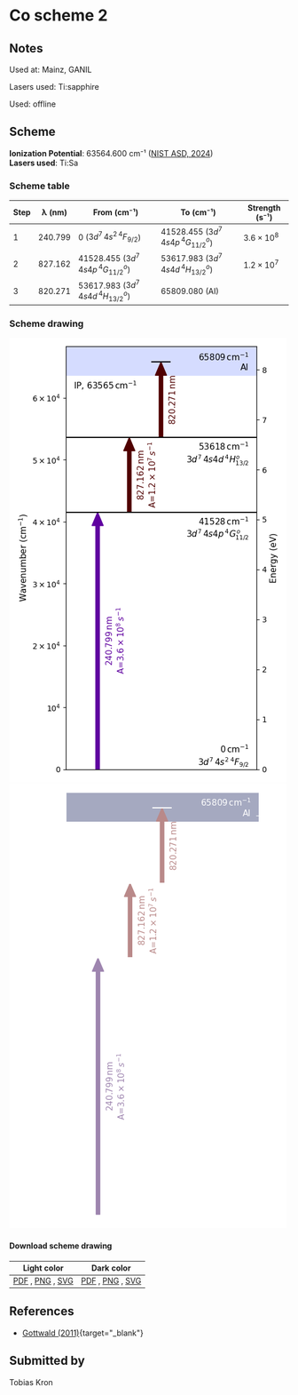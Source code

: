 # Co scheme 2

## Notes

Used at: Mainz, GANIL

Lasers used: Ti:sapphire

Used: offline





## Scheme

**Ionization Potential**: 63564.600 cm⁻¹ ([NIST ASD, 2024](https://www.nist.gov/pml/atomic-spectra-database))  
**Lasers used**: Ti:Sa

### Scheme table

| Step | λ (nm)  |                 From (cm⁻¹)                  |                  To (cm⁻¹)                   |   Strength (s⁻¹)    |
| ---- | ------- | -------------------------------------------- | -------------------------------------------- | ------------------- |
| 1    | 240.799 | 0 ($3d^{7}\,4s^{2}\,^{4}F_{9/2}$)            | 41528.455 ($3d^{7}\,4s4p\,^{4}G^{o}_{11/2}$) | $3.6 \times 10^{8}$ |
| 2    | 827.162 | 41528.455 ($3d^{7}\,4s4p\,^{4}G^{o}_{11/2}$) | 53617.983 ($3d^{7}\,4s4d\,^{4}H^{o}_{13/2}$) | $1.2 \times 10^{7}$ |
| 3    | 820.271 | 53617.983 ($3d^{7}\,4s4d\,^{4}H^{o}_{13/2}$) | 65809.080 (AI)                               |                     |


### Scheme drawing

![co scheme, light mode](co-002/co-002-light.png#only-light)
![co scheme, dark mode](co-002/co-002-dark-web.png#only-dark)

#### Download scheme drawing

|                                            Light color                                            |                                           Dark color                                           |
| ------------------------------------------------------------------------------------------------- | ---------------------------------------------------------------------------------------------- |
| [PDF](co-002/co-002-light.pdf) , [PNG](co-002/co-002-light.png) , [SVG](co-002/co-002-light.svg)  | [PDF](co-002/co-002-dark.pdf) , [PNG](co-002/co-002-dark.png) , [SVG](co-002/co-002-dark.svg)  |


## References

  - [Gottwald (2011)](https://doi.org/10.25358/openscience-3289){target="_blank"}



## Submitted by

Tobias Kron

